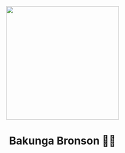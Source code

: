
<div align="center"><img src="20240328_104844.jpg" width="300" /></div>
<h1 align="center">Bakunga Bronson 👨‍💻</h1>

